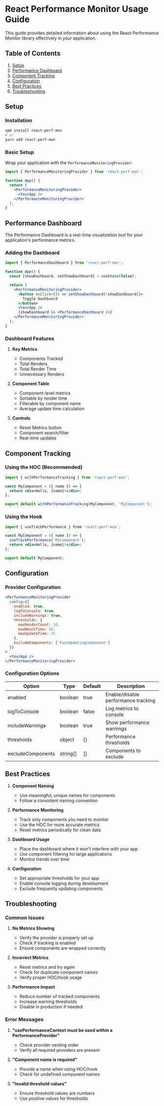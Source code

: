 # React Performance Monitor Usage Guide

This guide provides detailed information about using the React Performance Monitor library effectively in your application.

## Table of Contents
1. [Setup](#setup)
2. [Performance Dashboard](#performance-dashboard)
3. [Component Tracking](#component-tracking)
4. [Configuration](#configuration)
5. [Best Practices](#best-practices)
6. [Troubleshooting](#troubleshooting)

## Setup

### Installation

```bash
npm install react-perf-mon
# or
yarn add react-perf-mon
```

### Basic Setup

Wrap your application with the `PerformanceMonitoringProvider`:

```jsx
import { PerformanceMonitoringProvider } from 'react-perf-mon';

function App() {
  return (
    <PerformanceMonitoringProvider>
      <YourApp />
    </PerformanceMonitoringProvider>
  );
}
```

## Performance Dashboard

The Performance Dashboard is a real-time visualization tool for your application's performance metrics.

### Adding the Dashboard

```jsx
import { PerformanceDashboard } from 'react-perf-mon';

function App() {
  const [showDashboard, setShowDashboard] = useState(false);

  return (
    <PerformanceMonitoringProvider>
      <button onClick={() => setShowDashboard(!showDashboard)}>
        Toggle Dashboard
      </button>
      <YourApp />
      {showDashboard && <PerformanceDashboard />}
    </PerformanceMonitoringProvider>
  );
}
```

### Dashboard Features

1. **Key Metrics**
   - Components Tracked
   - Total Renders
   - Total Render Time
   - Unnecessary Renders

2. **Component Table**
   - Component-level metrics
   - Sortable by render time
   - Filterable by component name
   - Average update time calculation

3. **Controls**
   - Reset Metrics button
   - Component search/filter
   - Real-time updates

## Component Tracking

### Using the HOC (Recommended)

```jsx
import { withPerformanceTracking } from 'react-perf-mon';

const MyComponent = ({ name }) => {
  return <div>Hello, {name}!</div>;
};

export default withPerformanceTracking(MyComponent, 'MyComponent');
```

### Using the Hook

```jsx
import { useTrackPerformance } from 'react-perf-mon';

const MyComponent = ({ name }) => {
  useTrackPerformance('MyComponent');
  return <div>Hello, {name}!</div>;
};

export default MyComponent;
```

## Configuration

### Provider Configuration

```jsx
<PerformanceMonitoringProvider
  config={{
    enabled: true,
    logToConsole: true,
    includeWarnings: true,
    thresholds: {
      maxRenderCount: 10,
      maxMountTime: 50,
      maxUpdateTime: 25
    },
    excludeComponents: ['FastUpdatingComponent']
  }}
>
  <YourApp />
</PerformanceMonitoringProvider>
```

### Configuration Options

| Option | Type | Default | Description |
|--------|------|---------|-------------|
| enabled | boolean | true | Enable/disable performance tracking |
| logToConsole | boolean | false | Log metrics to console |
| includeWarnings | boolean | true | Show performance warnings |
| thresholds | object | {} | Performance thresholds |
| excludeComponents | string[] | [] | Components to exclude |

## Best Practices

1. **Component Naming**
   - Use meaningful, unique names for components
   - Follow a consistent naming convention

2. **Performance Monitoring**
   - Track only components you need to monitor
   - Use the HOC for more accurate metrics
   - Reset metrics periodically for clean data

3. **Dashboard Usage**
   - Place the dashboard where it won't interfere with your app
   - Use component filtering for large applications
   - Monitor trends over time

4. **Configuration**
   - Set appropriate thresholds for your app
   - Enable console logging during development
   - Exclude frequently updating components

## Troubleshooting

### Common Issues

1. **No Metrics Showing**
   - Verify the provider is properly set up
   - Check if tracking is enabled
   - Ensure components are wrapped correctly

2. **Incorrect Metrics**
   - Reset metrics and try again
   - Check for duplicate component names
   - Verify proper HOC/hook usage

3. **Performance Impact**
   - Reduce number of tracked components
   - Increase warning thresholds
   - Disable in production if needed

### Error Messages

1. **"usePerformanceContext must be used within a PerformanceProvider"**
   - Check provider nesting order
   - Verify all required providers are present

2. **"Component name is required"**
   - Provide a name when using HOC/hook
   - Check for undefined component names

3. **"Invalid threshold values"**
   - Ensure threshold values are numbers
   - Use positive values for thresholds 